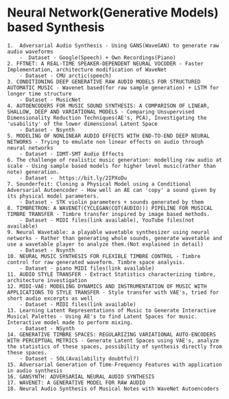# Neural Network(Generative Models) based Synthesis

	1.  Adversarial Audio Synthesis - Using GANS(WaveGAN) to generate raw audio waveforms  
		-  Dataset - Google(Speech) + Own Recordings(Piano)
	2. FFTNET: A REAL-TIME SPEAKER-DEPENDENT NEURAL VOCODER - Faster Implementation, architecture modification of WaveNet
		- Dataset - CMU arctic(speech)
	3. CONDITIONING DEEP GENERATIVE RAW AUDIO MODELS FOR STRUCTURED AUTOMATIC MUSIC - Wavenet based(for raw sample generation) + LSTM for longer time structure
		- Dataset - MusicNet
	4. AUTOENCODERS FOR MUSIC SOUND SYNTHESIS: A COMPARISON OF LINEAR, SHALLOW, DEEP AND VARIATIONAL MODELS - Comparing Unsupervised Dimensionality Reduction Techniques(AE's, PCA), Investigating the 'usability' of the lower dimensional Latent Space
		- Dataset - Nsynth
	5. MODELING OF NONLINEAR AUDIO EFFECTS WITH END-TO-END DEEP NEURAL NETWORKS - Trying to emulate non linear effects on audio through neural networks
		- Dataset - IDMT-SMT Audio Effects
	6. The challenge of realistic music generation: modelling raw audio at scale - Using sample based models for higher level music(rather than note) generation.
		- Dataset -  https://bit.ly/2IPXoDu
	7. Sounderfeit: Cloning a Physical Model using a Conditional Adversarial Autoencoder - How well an AE can 'copy' a sound given by its physical model parameters.
		- Dataset - STK violin parameters + sounds generated by them
	8. TIMBRETRON: A WAVENET(CYCLEGAN(CQT(AUDIO))) PIPELINE FOR MUSICAL TIMBRE TRANSFER - Timbre transfer inspired by image based methods.
		- Dataset - MIDI files(link available), YouTube files(not available)
	9. Neural Wavetable: a playable wavetable synthesizer using neural networks - Rather than generating whole sounds, generate wavetable and use a wavetable player to analyze them.(Not explained in detail)
		- Dataset - Nsynth
	10. NEURAL MUSIC SYNTHESIS FOR FLEXIBLE TIMBRE CONTROL - Timbre control for raw generated waveform. Timbre space analysis.
		- Dataset - piano MIDI files(link available)
	11. AUDIO STYLE TRANSFER - Extract Statistics characterizing timbre, architecture investigation
	12. MIDI-VAE: MODELING DYNAMICS AND INSTRUMENTATION OF MUSIC WITH APPLICATIONS TO STYLE TRANSFER - Style transfer with VAE's, tried for short audio excerpts as well
		- Dataset - MIDI files(link available)
	13. Learning Latent Representations of Music to Generate Interactive Musical Palettes - Using AE's to find Latent Spaces for music. Interactive model made to perform mixing.
		- Dataset - NSynth
	14. GENERATIVE TIMBRE SPACES: REGULARIZING VARIATIONAL AUTO-ENCODERS WITH PERCEPTUAL METRICS - Generate Latent Spaces using VAE's, analyze the statistics of these spaces, possibility of synthesis directly from these spaces.
		- Dataset - SOL(Availability doubtful?)
	15. Adversarial Generation of Time-Frequency Features with application in audio synthesis
	16. GANSYNTH: ADVERSARIAL NEURAL AUDIO SYNTHESIS
	17. WAVENET: A GENERATIVE MODEL FOR RAW AUDIO
	18. Neural Audio Synthesis of Musical Notes with WaveNet Autoencoders
